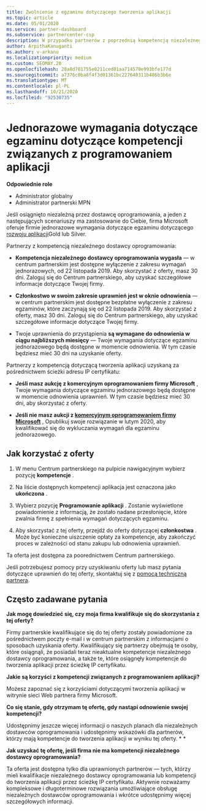 ```yaml
---
title: Zwolnienie z egzaminu dotyczącego tworzenia aplikacji
ms.topic: article
ms.date: 05/01/2020
ms.service: partner-dashboard
ms.subservice: partnercenter-csp
description: W przypadku partnerów z poprzednią kompetencją niezależnego dostawcy oprogramowania dowiesz się, jak uzyskać jednorazowe wymagania dotyczące egzaminu dotyczące kompetencji związanych z programowaniem aplikacji
author: ArpithaKanuganti
ms.author: v-arkanu
ms.localizationpriority: medium
ms.custom: SEOMAY.20
ms.openlocfilehash: 20a8d701755e0211ced01aa714570e993bfe177d
ms.sourcegitcommit: a7376c0ba8f4f3d01361bc227640311b486b3b6e
ms.translationtype: MT
ms.contentlocale: pl-PL
ms.lasthandoff: 10/21/2020
ms.locfileid: "92530735"
---
```

# <a name="one-time-exam-requirements-exemption-for-the-application-development-competency"></a>Jednorazowe wymagania dotyczące egzaminu dotyczące kompetencji związanych z programowaniem aplikacji

**Odpowiednie role**

- Administrator globalny
- Administrator partnerski MPN

Jeśli osiągnięto niezależną przez dostawcę oprogramowania, a jeden z następujących scenariuszy ma zastosowanie do Ciebie, firma Microsoft oferuje firmie jednorazowe wymagania dotyczące egzaminu dotyczącego [rozwoju aplikacji](https://partner.microsoft.com/membership/application-development-competency)Gold lub Silver. 

Partnerzy z kompetencją niezależnego dostawcy oprogramowania:

- **Kompetencja niezależnego dostawcy oprogramowania wygasła** — w centrum partnerskim jest dostępne wyłączenie z zakresu wymagań jednorazowych, od 22 listopada 2019. Aby skorzystać z oferty, masz 30 dni. Zaloguj się do Centrum partnerskiego, aby uzyskać szczegółowe informacje dotyczące Twojej firmy.

- **Członkostwo w swoim zakresie uprawnień jest w oknie odnowienia** — w centrum partnerskim jest dostępne bezpłatne wyłączenie z zakresu egzaminów, które zaczynają się od 22 listopada 2019. Aby skorzystać z oferty, masz 30 dni. Zaloguj się do Centrum partnerskiego, aby uzyskać szczegółowe informacje dotyczące Twojej firmy.

- Twoje uprawnienia do przystąpienia **są wymagane do odnowienia w ciągu najbliższych miesięcy** — Twoje wymagania dotyczące egzaminu jednorazowego będą dostępne w momencie odnowienia. W tym czasie będziesz mieć 30 dni na uzyskanie oferty.

Partnerzy z kompetencją dotyczącą tworzenia aplikacji uzyskaną za pośrednictwem ścieżki adresu IP certyfikatu:

- **Jeśli masz aukcję z komercyjnym oprogramowaniem firmy Microsoft** , Twoje wymagania dotyczące egzaminu jednorazowego będą dostępne w momencie odnowienia uprawnień. W tym czasie będziesz mieć 30 dni, aby skorzystać z oferty.

- **Jeśli nie masz aukcji z [komercyjnym oprogramowaniem firmy Microsoft](https://azure.microsoft.com/overview/commercial-marketplace/)** , Opublikuj swoje rozwiązanie w lutym 2020, aby kwalifikować się do wykluczania wymagań dla egzaminu jednorazowego.

## <a name="how-to-take-advantage-of-your-offer"></a>Jak korzystać z oferty

1. W menu Centrum partnerskiego na pulpicie nawigacyjnym wybierz pozycję **kompetencje** .
2. Na liście dostępnych kompetencji aplikacja jest oznaczona jako **ukończona** .

3. Wybierz pozycję **Programowanie aplikacji** . Zostanie wyświetlone powiadomienie z informacją, że zostało nadane przesłonięcie, które zwalnia firmę z spełnienia wymagań dotyczących egzaminu. 

4. Aby skorzystać z tej oferty, przejdź do oferty dotyczącej **członkostwa** . Może być konieczne uiszczenie opłaty za kompetencje, aby zakończyć proces w zależności od stanu zakupu lub odnowienia uprawnień. 

Ta oferta jest dostępna za poorednictwem Centrum partnerskiego.

Jeśli potrzebujesz pomocy przy uzyskiwaniu oferty lub masz pytania dotyczące uprawnień do tej oferty, skontaktuj się z [pomocą techniczną partnera](https://partner.microsoft.com/Support). 

## <a name="frequently-asked-questions"></a>Często zadawane pytania

**Jak mogę dowiedzieć się, czy moja firma kwalifikuje się do skorzystania z tej oferty?**

Firmy partnerskie kwalifikujące się do tej oferty zostały powiadomione za pośrednictwem poczty e-mail i w centrum partnerskim z informacjami o sposobach uzyskania oferty. Kwalifikujący się partnerzy obejmują te osoby, które osiągnąli, że posiadali teraz nieaktualne kompetencje niezależnego dostawcy oprogramowania, a także te, które osiągnęły kompetencje do tworzenia aplikacji przez ścieżkę IP certyfikatu. 

**Jakie są korzyści z kompetencji związanych z programowaniem aplikacji?**

Możesz zapoznać się z korzyściami dotyczącymi tworzenia aplikacji w witrynie sieci Web partnera firmy Microsoft. 

**Co się stanie, gdy otrzymam tę ofertę, gdy nastąpi odnowienie swojej kompetencji?** 

Udostępnimy jeszcze więcej informacji o naszych planach dla niezależnych dostawców oprogramowania i udostępnimy wskazówki dla partnerów, którzy mają kompetencje do tworzenia aplikacji w wyniku tej oferty. * *  

**Jak uzyskać tę ofertę, jeśli firma nie ma kompetencji niezależnego dostawcy oprogramowania?**

Ta oferta jest dostępna tylko dla uprawnionych partnerów — tych, którzy mieli kwalifikacje niezależnego dostawcy oprogramowania lub kompetencji do tworzenia aplikacji przez ścieżkę IP certyfikatu. Aktywnie rozważamy kompleksowe i długoterminowe rozwiązania umożliwiające obsługę niezależnych dostawców oprogramowania i wkrótce udostępnimy więcej szczegółowych informacji. 


